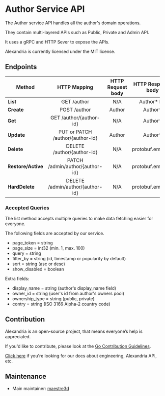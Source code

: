 # Author Service API
The Author service API handles all the author's domain operations.

They contain multi-layered APIs such as Public, Private and Admin API. 

It uses a gRPC and HTTP Sever to expose the APIs.

Alexandria is currently licensed under the MIT license.

## Endpoints
| Method              |     HTTP Mapping                    |  HTTP Request body |  HTTP Response body    |
|---------------------|:-----------------------------------:|:------------------:|:----------------------:|
| **List**            |  GET /author                        |   N/A              |   Author* list         |
| **Create**          |  POST /author                       |   Author           |   Author*              |
| **Get**             |  GET /author/{author-id}            |   N/A              |   Author*              |
| **Update**          |  PUT or PATCH /author/{author-id}   |   Author           |   Author*              |
| **Delete**          |  DELETE /author/{author-id}         |   N/A              |   protobuf.empty/{}    |
| **Restore/Active**  |  PATCH /admin/author/{author-id}    |   N/A              |   protobuf.empty/{}    |
| **HardDelete**      |  DELETE /admin/author/{author-id}   |   N/A              |   protobuf.empty/{}    |

### Accepted Queries
The list method accepts multiple queries to make data fetching easier for everyone.

The following fields are accepted by our service.
- page_token = string
- page_size = int32 (min. 1, max. 100)
- query = string
- filter_by = string (id, timestamp or popularity by default)
- sort = string (asc or desc)
- show_disabled = boolean

Extra fields:
- display_name = string (author's display_name field)
- owner_id = string (user's id from author's owners pool)
- ownership_type = string (public, private)
- contry = string (ISO 3166 Alpha-2 country code)

## Contribution
Alexandria is an open-source project, that means everyone’s help is appreciated.

If you'd like to contribute, please look at the [Go Contribution Guidelines](https://github.com/maestre3d/alexandria/tree/master/docs/GO_CONTRIBUTION.md).

[Click here](https://github.com/maestre3d/alexandria/tree/master/docs) if you're looking for our docs about engineering, Alexandria API, etc.

## Maintenance
- Main maintainer: [maestre3d](https://github.com/maestre3d)
